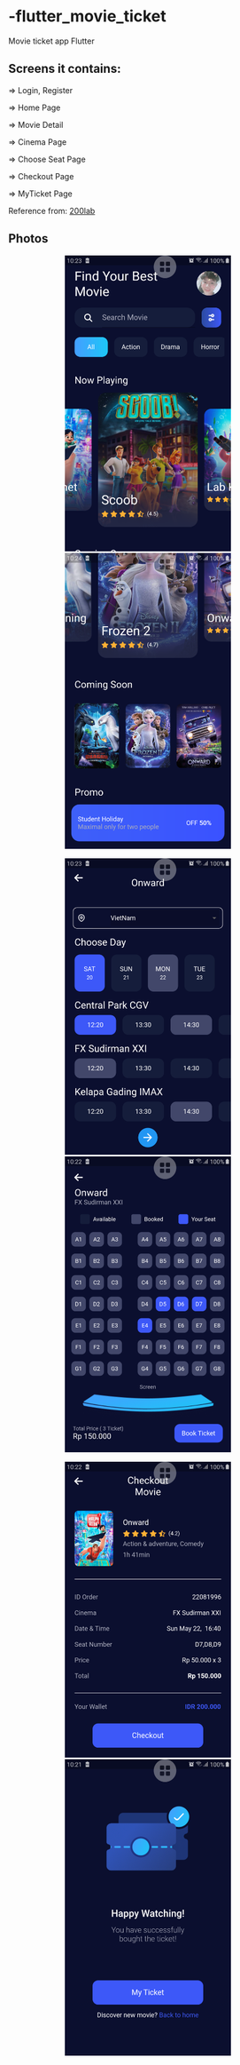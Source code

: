 # -flutter_movie_ticket

Movie ticket app Flutter

## Screens it contains:

=> Login, Register

=> Home Page

=> Movie Detail

=> Cinema Page

=> Choose Seat Page

=> Checkout Page

=> MyTicket Page

Reference from: [200lab](https://github.com/200lab-Education)

## Photos

<p align="center">
  <img src="/assets/images/img_screen/home.png" width="300" hspace="20">
  <img src="/assets/images/img_screen/home2.png" width="300" hspace="20">
</p>

<p align="center">
  <img src="/assets/images/img_screen/cinema.png" width="300" hspace="20">
  <img src="/assets/images/img_screen/seat.png" width="300" hspace="20">
</p>

<p align="center">
  <img src="/assets/images/img_screen/checkout.png" width="300" hspace="20">
  <img src="/assets/images/img_screen/my_ticket.png" width="300" hspace="20">
</p>